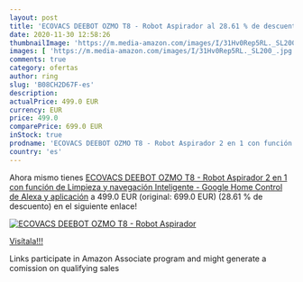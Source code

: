 ```yaml
---
layout: post
title: 'ECOVACS DEEBOT OZMO T8 - Robot Aspirador al 28.61 % de descuento'
date: 2020-11-30 12:58:26
thumbnailImage: 'https://m.media-amazon.com/images/I/31Hv0Rep5RL._SL200_.jpg'
images: [ 'https://m.media-amazon.com/images/I/31Hv0Rep5RL._SL200_.jpg' ]
comments: true
category: ofertas
author: ring
slug: 'B08CH2D67F-es'
description:
actualPrice: 499.0 EUR
currency: EUR
price: 499.0
comparePrice: 699.0 EUR
inStock: true
prodname: 'ECOVACS DEEBOT OZMO T8 - Robot Aspirador 2 en 1 con función de Limpieza y navegación Inteligente - Google Home  Control de Alexa y aplicación'
country: 'es'
---
```


Ahora mismo tienes [ECOVACS DEEBOT OZMO T8 - Robot Aspirador 2 en 1 con función de Limpieza y navegación Inteligente - Google Home  Control de Alexa y aplicación](https://www.amazon.es/dp/B08CH2D67F/?tag=tolees-21) a 499.0 EUR (original: 699.0 EUR) (28.61 %  de descuento) en el siguiente enlace!

[![ECOVACS DEEBOT OZMO T8 - Robot Aspirador](https://m.media-amazon.com/images/I/31Hv0Rep5RL._SL200_.jpg)](https://www.amazon.es/dp/B08CH2D67F/?tag=tolees-21)

[Visítala!!!](https://www.amazon.es/dp/B08CH2D67F/?tag=tolees-21)

Links participate in Amazon Associate program and might generate a comission on qualifying sales
